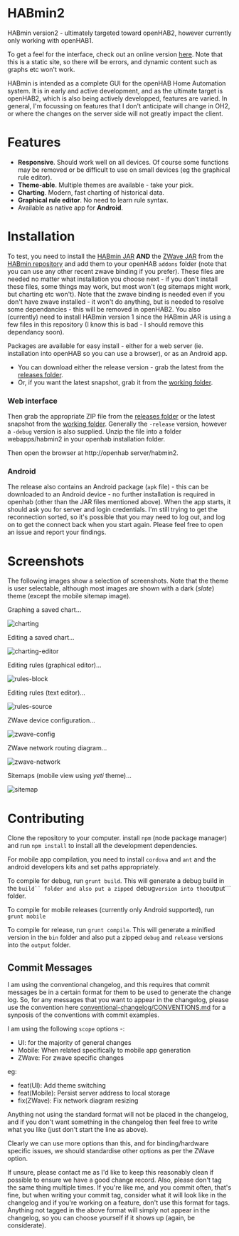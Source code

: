 HABmin2
=======

HABmin version2 - ultimately targeted toward openHAB2, however currently only working with openHAB1.

To get a feel for the interface, check out an online version [here](http://cdjackson.github.io/HABmin2/#/home). Note that this is a static site, so there will be errors, and dynamic content such as graphs etc won't work.

HABmin is intended as a complete GUI for the openHAB Home Automation system. It is in early and active development, and as the ultimate target is openHAB2, which is also being actively developped, features are varied. In general, I'm focussing on features that I don't anticipate will change in OH2, or where the changes on the server side will not greatly impact the client.


Features
========
* **Responsive**. Should work well on all devices. Of course some functions may be removed or be difficult to use on small devices (eg the graphical rule editor).
* **Theme-able**. Multiple themes are available - take your pick.
* **Charting**. Modern, fast charting of historical data.
* **Graphical rule editor**. No need to learn rule syntax.
* Available as native app for **Android**.

Installation
============

To test, you need to install the [HABmin JAR](https://github.com/cdjackson/HABmin/blob/master/addons/org.openhab.io.habmin-1.7.0-SNAPSHOT.jar) **AND** the [ZWave JAR](https://github.com/cdjackson/HABmin/blob/master/addons/org.openhab.binding.zwave-1.7.0-SNAPSHOT.jar) from the [HABmin repository](https://github.com/cdjackson/HABmin) and add them to your openHAB ```addons``` folder  (note that you can use any other recent zwave binding if you prefer). These files are needed no matter what installation you choose next - if you don't install these files, some things may work, but most won't (eg sitemaps might work, but charting etc won't). Note that the zwave binding is needed even if you don't have zwave installed - it won't do anything, but is needed to resolve some dependancies - this will be removed in openHAB2.  You also (currently) need to install HABmin version 1 since the HABmin JAR is using a few files in this repository (I know this is bad - I should remove this dependancy soon).

Packages are available for easy install - either for a web server (ie. installation into openHAB so you can use a browser), or as an Android app.

* You can download either the release version - grab the latest from the [releases folder](https://github.com/cdjackson/HABmin2/releases).
* Or, if you want the latest snapshot, grab it from the [working folder](https://github.com/cdjackson/HABmin2/tree/master/output).

### Web interface
Then grab the appropriate ZIP file from the [releases folder](https://github.com/cdjackson/HABmin2/releases) or the latest snapshot from the [working folder](https://github.com/cdjackson/HABmin2/tree/master/output). Generally the ```-release``` version, however a ```-debug``` version is also supplied.  Unzip the file into a folder webapps/habmin2 in your openhab installation folder.

Then open the browser at http://openhab server/habmin2.

### Android
The release also contains an Android package (```apk``` file) - this can be downloaded to an Android device - no further installation is required in openhab (other than the JAR files mentioned above). When the app starts, it should ask you for server and login credentials. I'm still trying to get the reconnection sorted, so it's possible that you may need to log out, and log on to get the connect back when you start again. Please feel free to open an issue and report your findings.

Screenshots
===========
The following images show a selection of screenshots. Note that the theme is user selectable, although most images are shown with a dark (*slate*) theme (except the mobile sitemap image).

Graphing a saved chart...

![charting](https://raw.github.com/wiki/cdjackson/HABmin2/screenshots/charting-saved.png)


Editing a saved chart...

![charting-editor](https://raw.github.com/wiki/cdjackson/HABmin2/screenshots/charting-edit.png)


Editing rules (graphical editor)...

![rules-block](https://raw.github.com/wiki/cdjackson/HABmin2/screenshots/rules-blocks.png)


Editing rules (text editor)...

![rules-source](https://raw.github.com/wiki/cdjackson/HABmin2/screenshots/rules-source.png)


ZWave device configuration...

![zwave-config](https://raw.github.com/wiki/cdjackson/HABmin2/screenshots/zwave-config.png)


ZWave network routing diagram...

![zwave-network](https://raw.github.com/wiki/cdjackson/HABmin2/screenshots/zwave-network.png)


Sitemaps (mobile view using *yeti* theme)...

![sitemap](https://raw.github.com/wiki/cdjackson/HABmin2/screenshots/sitemap-mobile-yeti.png)




Contributing
============
Clone the repository to your computer.
install ```npm``` (node package manager) and run ```npm install``` to install all the development dependencies.

For mobile app compilation, you need to install ```cordova``` and ```ant``` and the android developers kits and set paths appropriately.

To compile for debug, run ```grunt build```. This will generate a debug build in the ```build`` folder
and also put a zipped ```debug``` version into the ```output``` folder.

To compile for mobile releases (currently only Android supported), run ```grunt mobile```

To compile for release, run ```grunt compile```. This will generate a minified version in the ```bin``` folder
and also put a zipped ```debug``` and ```release``` versions into the ```output``` folder.

## Commit Messages
I am using the conventional changelog, and this requires that commit messages be in a certain format for them to be used to generate the change log.
So, for any messages that you want to appear in the changelog, please use the convention here [conventional-changelog/CONVENTIONS.md](https://github.com/ajoslin/conventional-changelog/blob/master/CONVENTIONS.md) for a synposis of the conventions with commit examples.

I am using the following ```scope``` options -:
* UI: for the majority of general changes
* Mobile: When related specifically to mobile app generation
* ZWave: For zwave specific changes

eg:
* feat(UI): Add theme switching
* feat(Mobile): Persist server address to local storage
* fix(ZWave): Fix network diagram resizing

Anything not using the standard format will not be placed in the changelog, and if you don't want something in the changelog
then feel free to write what you like (just don't start the line as above).

Clearly we can use more options than this, and for binding/hardware specific issues, we should standardise other options as per the
ZWave option.

If unsure, please contact me as I'd like to keep this reasonably clean if possible to ensure we have a good change record.
Also, please don't tag the same thing multiple times. If you're like me, and you commit often, that's fine, but when writing
your commit tag, consider what it will look like in the changelog and if you're working on a feature, don't use this format
for tags. Anything not tagged in the above format will simply not appear in the changelog, so you can choose yourself if it
shows up (again, be considerate).

